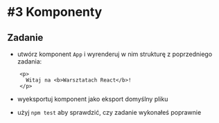 # #3 Komponenty

## Zadanie

- utwórz komponent `App` i wyrenderuj w nim strukturę z poprzedniego zadania:
```
    <p>
      Witaj na <b>Warsztatach React</b>!
    </p> 
```
- wyeksportuj komponent jako eksport domyślny pliku    

- użyj `npm test` aby sprawdzić, czy zadanie wykonałeś poprawnie